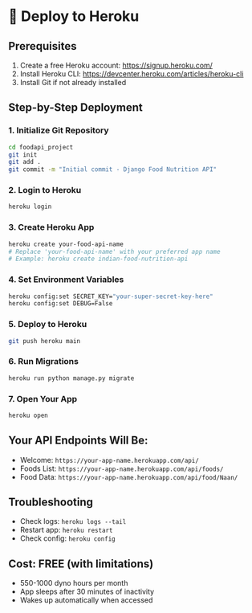 # 🚀 Deploy to Heroku

## Prerequisites
1. Create a free Heroku account: https://signup.heroku.com/
2. Install Heroku CLI: https://devcenter.heroku.com/articles/heroku-cli
3. Install Git if not already installed

## Step-by-Step Deployment

### 1. Initialize Git Repository
```bash
cd foodapi_project
git init
git add .
git commit -m "Initial commit - Django Food Nutrition API"
```

### 2. Login to Heroku
```bash
heroku login
```

### 3. Create Heroku App
```bash
heroku create your-food-api-name
# Replace 'your-food-api-name' with your preferred app name
# Example: heroku create indian-food-nutrition-api
```

### 4. Set Environment Variables
```bash
heroku config:set SECRET_KEY="your-super-secret-key-here"
heroku config:set DEBUG=False
```

### 5. Deploy to Heroku
```bash
git push heroku main
```

### 6. Run Migrations
```bash
heroku run python manage.py migrate
```

### 7. Open Your App
```bash
heroku open
```

## Your API Endpoints Will Be:
- Welcome: `https://your-app-name.herokuapp.com/api/`
- Foods List: `https://your-app-name.herokuapp.com/api/foods/`
- Food Data: `https://your-app-name.herokuapp.com/api/food/Naan/`

## Troubleshooting
- Check logs: `heroku logs --tail`
- Restart app: `heroku restart`
- Check config: `heroku config`

## Cost: FREE (with limitations)
- 550-1000 dyno hours per month
- App sleeps after 30 minutes of inactivity
- Wakes up automatically when accessed
